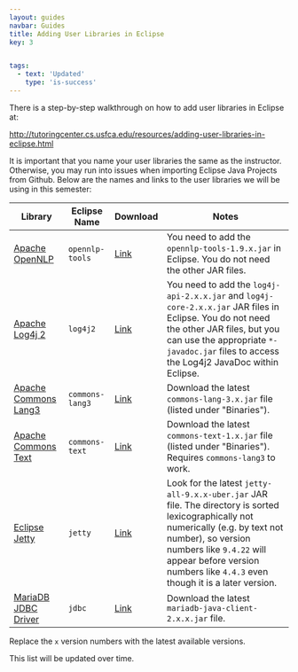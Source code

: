 ```yaml
---
layout: guides
navbar: Guides
title: Adding User Libraries in Eclipse
key: 3


tags:
  - text: 'Updated'
    type: 'is-success'
---
```


There is a step-by-step walkthrough on how to add user libraries in Eclipse at:

<http://tutoringcenter.cs.usfca.edu/resources/adding-user-libraries-in-eclipse.html>

It is important that you name your user libraries the same as the instructor. Otherwise, you may run into issues when importing Eclipse Java Projects from Github. Below are the names and links to the user libraries we will be using in this semester:

| Library | Eclipse Name | Download | Notes |
|---------|--------------|----------|-------|
| [Apache OpenNLP](http://opennlp.apache.org/) | `opennlp-tools` | [Link](http://opennlp.apache.org/download.html) | You need to add the `opennlp-tools-1.9.x.jar` in Eclipse. You do not need the other JAR files. |
| [Apache Log4j 2](https://logging.apache.org/log4j/2.x/) | `log4j2` | [Link](https://logging.apache.org/log4j/2.x/download.html) | You need to add the `log4j-api-2.x.x.jar` and `log4j-core-2.x.x.jar` JAR files in Eclipse. You do not need the other JAR files, but you can use the appropriate `*-javadoc.jar` files to access the Log4j2 JavaDoc within Eclipse. |
| [Apache Commons Lang3](http://commons.apache.org/proper/commons-lang/) | `commons-lang3` | [Link](http://commons.apache.org/proper/commons-lang/download_lang.cgi) | Download the latest `commons-lang-3.x.jar` file (listed under "Binaries"). |
| [Apache Commons Text](http://commons.apache.org/proper/commons-text/) | `commons-text` | [Link](http://commons.apache.org/proper/commons-text/download_text.cgi) | Download the latest `commons-text-1.x.jar` file (listed under "Binaries"). Requires `commons-lang3` to work. |
| [Eclipse Jetty](https://www.eclipse.org/jetty/) | `jetty` | [Link](https://repo1.maven.org/maven2/org/eclipse/jetty/aggregate/jetty-all/) | Look for the latest `jetty-all-9.x.x-uber.jar` JAR file. The directory is sorted lexicographically not numerically (e.g. by text not number), so version numbers like `9.4.22` will appear before version numbers like `4.4.3` even though it is a later version. |
| [MariaDB JDBC Driver](https://downloads.mariadb.org/connector-java/) | `jdbc`| [Link](https://downloads.mariadb.org/connector-java/) | Download the latest `mariadb-java-client-2.x.x.jar` file. |

Replace the `x` version numbers with the latest available versions.

This list will be updated over time.
